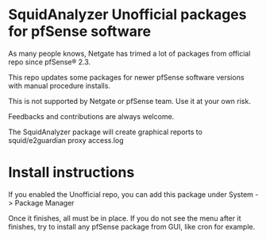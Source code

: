 # SquidAnalyzer Unofficial packages for pfSense software

As many people knows, Netgate has trimed a lot of packages from official repo since pfSense® 2.3. 

This repo updates some packages for newer pfSense software versions with manual procedure installs.

This is not supported by Netgate or pfSense team. Use it at your own risk.

Feedbacks and contributions are always welcome.

The SquidAnalyzer package will create graphical reports to squid/e2guardian proxy access.log

# Install instructions

If you enabled the Unofficial repo, you can add this package under System -> Package Manager

Once it finishes, all must be in place. If you do not see the menu after it finishes, try to install any pfSense package from GUI, like cron for example.
